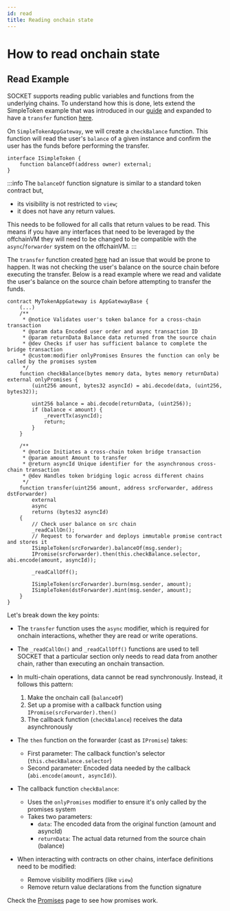 ```yaml
---
id: read
title: Reading onchain state
---
```


# How to read onchain state

## Read Example

SOCKET supports reading public variables and functions from the underlying chains. To understand how this is done, lets extend the SimpleToken example that was introduced in our [guide](/writing-apps) and expanded to have a `transfer` function [here](/call-contracts).

On `SimpleTokenAppGateway`, we will create a `checkBalance` function. This function will read the user's `balance` of a given instance and confirm the user has the funds before performing the transfer.

```solidity
interface ISimpleToken {
    function balanceOf(address owner) external;
}
```
:::info
The `balanceOf` function signature is similar to a standard token contract but,
- its visibility is not restricted to `view`;
- it does not have any return values.

This needs to be followed for all calls that return values to be read. This means if you have any interfaces that need to be leveraged by the offchainVM they will need to be changed to be compatible with the `async`/`forwarder` system on the offchainVM.
:::

The `transfer` function created [here](/call-contracts) had an issue that would be prone to happen. It was not checking the user's balance on the source chain before executing the transfer. Below is a read example where we read and validate the user's balance on the source chain before attempting to transfer the funds.
```solidity
contract MyTokenAppGateway is AppGatewayBase {
    (...)
    /**
     * @notice Validates user's token balance for a cross-chain transaction
     * @param data Encoded user order and async transaction ID
     * @param returnData Balance data returned from the source chain
     * @dev Checks if user has sufficient balance to complete the bridge transaction
     * @custom:modifier onlyPromises Ensures the function can only be called by the promises system
     */
    function checkBalance(bytes memory data, bytes memory returnData) external onlyPromises {
        (uint256 amount, bytes32 asyncId) = abi.decode(data, (uint256, bytes32));

        uint256 balance = abi.decode(returnData, (uint256));
        if (balance < amount) {
            _revertTx(asyncId);
            return;
        }
    }

    /**
     * @notice Initiates a cross-chain token bridge transaction
     * @param amount Amount to transfer
     * @return asyncId Unique identifier for the asynchronous cross-chain transaction
     * @dev Handles token bridging logic across different chains
     */
    function transfer(uint256 amount, address srcForwarder, address dstForwarder)
        external
        async
        returns (bytes32 asyncId)
    {
        // Check user balance on src chain
        _readCallOn();
        // Request to forwarder and deploys immutable promise contract and stores it
        ISimpleToken(srcForwarder).balanceOf(msg.sender);
        IPromise(srcForwarder).then(this.checkBalance.selector, abi.encode(amount, asyncId));

        _readCallOff();

        ISimpleToken(srcForwarder).burn(msg.sender, amount);
        ISimpleToken(dstForwarder).mint(msg.sender, amount);
    }
}
```

Let's break down the key points:

- The `transfer` function uses the `async` modifier, which is required for onchain interactions, whether they are read or write operations.

- The `_readCallOn()` and `_readCallOff()` functions are used to tell SOCKET that a particular section only needs to read data from another chain, rather than executing an onchain transaction.

- In multi-chain operations, data cannot be read synchronously. Instead, it follows this pattern:
   1. Make the onchain call (`balanceOf`)
   2. Set up a promise with a callback function using `IPromise(srcForwarder).then()`
   3. The callback function (`checkBalance`) receives the data asynchronously

- The `then` function on the forwarder (cast as `IPromise`) takes:
   - First parameter: The callback function's selector (`this.checkBalance.selector`)
   - Second parameter: Encoded data needed by the callback (`abi.encode(amount, asyncId)`).

- The callback function `checkBalance`:
   - Uses the `onlyPromises` modifier to ensure it's only called by the promises system
   - Takes two parameters:
     - `data`: The encoded data from the original function (amount and asyncId)
     - `returnData`: The actual data returned from the source chain (balance)

- When interacting with contracts on other chains, interface definitions need to be modified:
   - Remove visibility modifiers (like `view`)
   - Remove return value declarations from the function signature

Check the [Promises](/promises) page to see how promises work.

